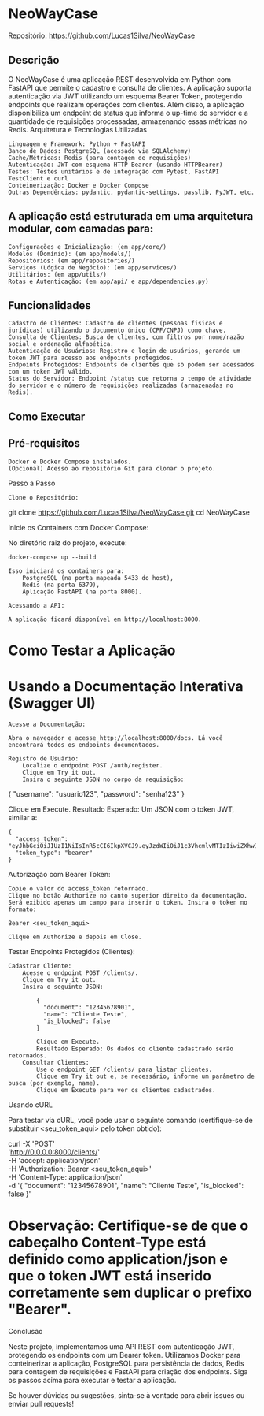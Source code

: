 # NeoWayCase

Repositório: https://github.com/Lucas1Silva/NeoWayCase
## Descrição

O NeoWayCase é uma aplicação REST desenvolvida em Python com FastAPI que permite o cadastro e consulta de clientes. A aplicação suporta autenticação via JWT utilizando um esquema Bearer Token, protegendo endpoints que realizam operações com clientes. Além disso, a aplicação disponibiliza um endpoint de status que informa o up-time do servidor e a quantidade de requisições processadas, armazenando essas métricas no Redis.
Arquitetura e Tecnologias Utilizadas

    Linguagem e Framework: Python + FastAPI
    Banco de Dados: PostgreSQL (acessado via SQLAlchemy)
    Cache/Métricas: Redis (para contagem de requisições)
    Autenticação: JWT com esquema HTTP Bearer (usando HTTPBearer)
    Testes: Testes unitários e de integração com Pytest, FastAPI TestClient e curl
    Conteinerização: Docker e Docker Compose
    Outras Dependências: pydantic, pydantic-settings, passlib, PyJWT, etc.

## A aplicação está estruturada em uma arquitetura modular, com camadas para:

    Configurações e Inicialização: (em app/core/)
    Modelos (Domínio): (em app/models/)
    Repositórios: (em app/repositories/)
    Serviços (Lógica de Negócio): (em app/services/)
    Utilitários: (em app/utils/)
    Rotas e Autenticação: (em app/api/ e app/dependencies.py)

## Funcionalidades

    Cadastro de Clientes: Cadastro de clientes (pessoas físicas e jurídicas) utilizando o documento único (CPF/CNPJ) como chave.
    Consulta de Clientes: Busca de clientes, com filtros por nome/razão social e ordenação alfabética.
    Autenticação de Usuários: Registro e login de usuários, gerando um token JWT para acesso aos endpoints protegidos.
    Endpoints Protegidos: Endpoints de clientes que só podem ser acessados com um token JWT válido.
    Status do Servidor: Endpoint /status que retorna o tempo de atividade do servidor e o número de requisições realizadas (armazenadas no Redis).

## Como Executar
## Pré-requisitos

    Docker e Docker Compose instalados.
    (Opcional) Acesso ao repositório Git para clonar o projeto.

Passo a Passo

    Clone o Repositório:

git clone https://github.com/Lucas1Silva/NeoWayCase.git
cd NeoWayCase

Inicie os Containers com Docker Compose:

No diretório raiz do projeto, execute:

    docker-compose up --build

    Isso iniciará os containers para:
        PostgreSQL (na porta mapeada 5433 do host),
        Redis (na porta 6379),
        Aplicação FastAPI (na porta 8000).

    Acessando a API:

    A aplicação ficará disponível em http://localhost:8000.

# Como Testar a Aplicação
# Usando a Documentação Interativa (Swagger UI)

    Acesse a Documentação:

    Abra o navegador e acesse http://localhost:8000/docs. Lá você encontrará todos os endpoints documentados.

    Registro de Usuário:
        Localize o endpoint POST /auth/register.
        Clique em Try it out.
        Insira o seguinte JSON no corpo da requisição:

{
  "username": "usuario123",
  "password": "senha123"
}

Clique em Execute.
Resultado Esperado: Um JSON com o token JWT, similar a:

    {
      "access_token": "eyJhbGciOiJIUzI1NiIsInR5cCI6IkpXVCJ9.eyJzdWIiOiJ1c3VhcmlvMTIzIiwiZXhwIjoxNzM5NTQ1NjU0fQ.w0XXiGjVHS9wXjNDuB6QHCwq1nWn_PoBxzCRMTD52KY",
      "token_type": "bearer"
    }

Autorização com Bearer Token:

    Copie o valor do access_token retornado.
    Clique no botão Authorize no canto superior direito da documentação.
    Será exibido apenas um campo para inserir o token. Insira o token no formato:

    Bearer <seu_token_aqui>

    Clique em Authorize e depois em Close.

Testar Endpoints Protegidos (Clientes):

    Cadastrar Cliente:
        Acesse o endpoint POST /clients/.
        Clique em Try it out.
        Insira o seguinte JSON:

            {
              "document": "12345678901",
              "name": "Cliente Teste",
              "is_blocked": false
            }

            Clique em Execute.
            Resultado Esperado: Os dados do cliente cadastrado serão retornados.
        Consultar Clientes:
            Use o endpoint GET /clients/ para listar clientes.
            Clique em Try it out e, se necessário, informe um parâmetro de busca (por exemplo, name).
            Clique em Execute para ver os clientes cadastrados.

Usando cURL

Para testar via cURL, você pode usar o seguinte comando (certifique-se de substituir <seu_token_aqui> pelo token obtido):

curl -X 'POST' \
  'http://0.0.0.0:8000/clients/' \
  -H 'accept: application/json' \
  -H 'Authorization: Bearer <seu_token_aqui>' \
  -H 'Content-Type: application/json' \
  -d '{
  "document": "12345678901",
  "name": "Cliente Teste",
  "is_blocked": false
}'

# Observação: Certifique-se de que o cabeçalho Content-Type está definido como application/json e que o token JWT está inserido corretamente sem duplicar o prefixo "Bearer".
Conclusão

Neste projeto, implementamos uma API REST com autenticação JWT, protegendo os endpoints com um Bearer token. Utilizamos Docker para conteinerizar a aplicação, PostgreSQL para persistência de dados, Redis para contagem de requisições e FastAPI para criação dos endpoints. Siga os passos acima para executar e testar a aplicação.

Se houver dúvidas ou sugestões, sinta-se à vontade para abrir issues ou enviar pull requests!